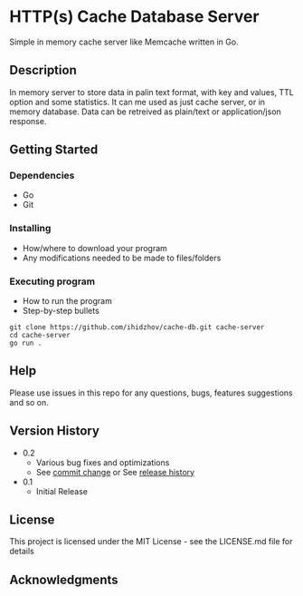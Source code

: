 # HTTP(s) Cache Database Server

Simple in memory cache server like Memcache written in Go.

## Description

In memory server to store data in palin text format, with key and values, TTL option and some statistics.
It can me used as just cache server, or in memory database.
Data can be retreived as plain/text or application/json response.

## Getting Started

### Dependencies

* Go
* Git

### Installing

* How/where to download your program
* Any modifications needed to be made to files/folders

### Executing program

* How to run the program
* Step-by-step bullets
```
git clone https://github.com/ihidzhov/cache-db.git cache-server
cd cache-server
go run .
```

## Help

Please use issues in this repo for any questions, bugs, features suggestions and so on.

## Version History

* 0.2
    * Various bug fixes and optimizations
    * See [commit change]() or See [release history]()
* 0.1
    * Initial Release

## License

This project is licensed under the MIT License - see the LICENSE.md file for details

## Acknowledgments
 
